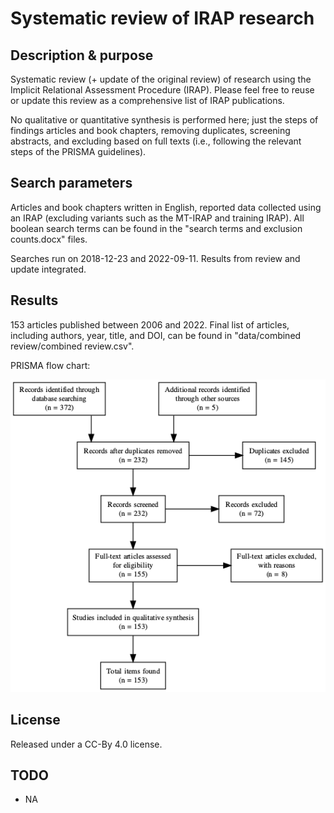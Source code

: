 # Systematic review of IRAP research

## Description & purpose

Systematic review (+ update of the original review) of research using the Implicit Relational Assessment Procedure (IRAP). Please feel free to reuse or update this review as a comprehensive list of IRAP publications. 

No qualitative or quantitative synthesis is performed here; just the steps of findings articles and book chapters, removing duplicates, screening abstracts, and excluding based on full texts (i.e., following the relevant steps of the PRISMA guidelines). 

## Search parameters

Articles and book chapters written in English, reported data collected using an IRAP (excluding variants such as the MT-IRAP and training IRAP). All boolean search terms can be found in the "search terms and exclusion counts.docx" files.

Searches run on 2018-12-23 and 2022-09-11. Results from review and update integrated.

## Results

153 articles published between 2006 and 2022. Final list of articles, including authors, year, title, and DOI, can be found in "data/combined review/combined review.csv". 

PRISMA flow chart:

![prisma_flow_chart](code/prisma_flow_chart.png)

## License

Released under a CC-By 4.0 license.

## TODO

- NA
